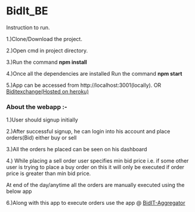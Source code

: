# BidIt_BE
<p>Instruction to run.</p>
<p>1.)Clone/Download the project.</p>
<p>2.)Open cmd in project directory.</p>
<p>3.)Run the command <strong>npm install</strong></p>
<p>4.)Once all the dependencies are installed Run the command <strong>npm start</strong></p>
<p>5.)App can be accessed from http://localhost:3001(locally). OR <a href="https://biditexchange.herokuapp.com/">Biditexchange(Hosted on heroku)</a></p>
<h3>About the webapp :- </h3>
<p>1.)User should signup initially</p>
<p>2.)After successful signup, he can login into his account and place orders(Bid) either buy or sell</p>
<p>3.)All the orders he placed can be seen on his dashboard</p>
<p>4.) While placing a sell order user specifies min bid price i.e. if some other user is trying to place a buy order on this it will only be executed if order price is greater than min bid price.</p>
<p>At end of the day/anytime all the orders are manually executed using the below app</p>
<p>6.)Along with this app to execute orders use the app @ <a href="https://github.com/Dinesh9059/BidIT-Aggregator">BidIT-Aggregator</a></p>

